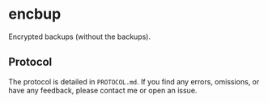 encbup
======
Encrypted backups (without the backups).

Protocol
--------
The protocol is detailed in `PROTOCOL.md`. If you find any errors, omissions, or have any feedback, please contact me
or open an issue.
